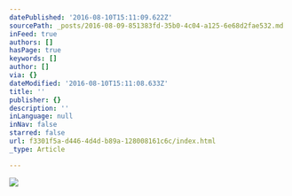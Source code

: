 ```yaml
---
datePublished: '2016-08-10T15:11:09.622Z'
sourcePath: _posts/2016-08-09-851383fd-35b0-4c04-a125-6e68d2fae532.md
inFeed: true
authors: []
hasPage: true
keywords: []
author: []
via: {}
dateModified: '2016-08-10T15:11:08.633Z'
title: ''
publisher: {}
description: ''
inLanguage: null
inNav: false
starred: false
url: f3301f5a-d446-4d4d-b89a-128008161c6c/index.html
_type: Article

---
```

![](https://the-grid-user-content.s3-us-west-2.amazonaws.com/97603222-e998-48ff-aa3c-6f009e1af86c.jpg)